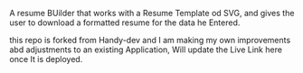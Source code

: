 A resume BUilder that works with a Resume Template od SVG, and gives the user to download a formatted resume for the data he Entered.


this repo is forked from Handy-dev and I am making my own improvements abd adjustments to an existing Application, Will update the Live Link here once It is deployed.

